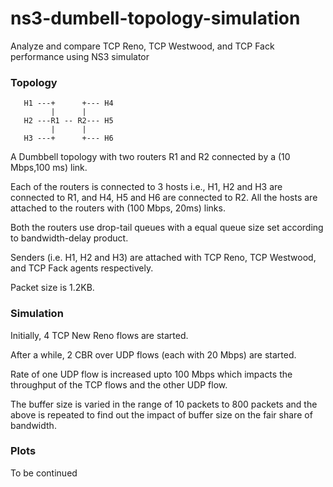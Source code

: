 # ns3-dumbell-topology-simulation
Analyze and compare TCP Reno, TCP Westwood, and TCP Fack performance using NS3 simulator


### Topology

       H1 ---+      +--- H4
             |      |
       H2 ---R1 -- R2--- H5
             |      |
       H3 ---+      +--- H6

A Dumbbell topology with two routers R1 and R2 connected by a (10 Mbps,100 ms) link.

Each of the routers is connected to 3 hosts
i.e., H1, H2 and H3 are connected to R1,
and H4, H5 and H6 are connected to R2.
All the hosts are attached to the routers with (100 Mbps, 20ms) links.

Both the routers use drop-tail queues with a equal queue size set according to bandwidth-delay product.

Senders (i.e. H1, H2 and H3) are attached with TCP Reno, TCP Westwood, and TCP Fack agents respectively.

Packet size is 1.2KB.

### Simulation

Initially, 4 TCP New Reno flows are started.

After a while, 2 CBR over UDP flows (each with 20 Mbps) are started.

Rate of one UDP flow is increased upto 100 Mbps which impacts the throughput of the TCP flows and the other UDP flow.

The buffer size is varied in the range of 10 packets to 800 packets and the above is repeated to find out the impact of buffer size on the fair share of bandwidth.

### Plots

To be continued
